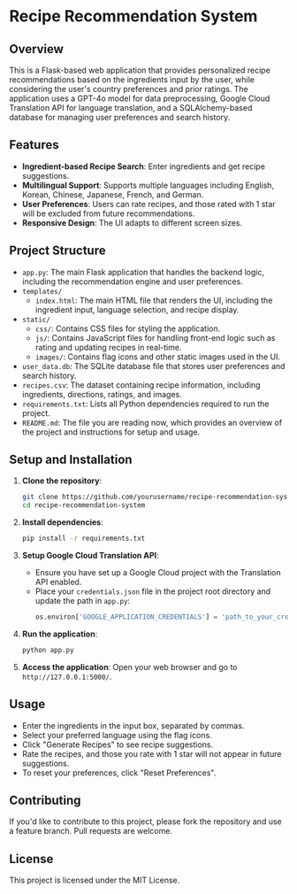 # Recipe Recommendation System

## Overview
This is a Flask-based web application that provides personalized recipe recommendations based on the ingredients input by the user, while considering the user's country preferences and prior ratings. The application uses a GPT-4o model for data preprocessing, Google Cloud Translation API for language translation, and a SQLAlchemy-based database for managing user preferences and search history.

## Features
- **Ingredient-based Recipe Search**: Enter ingredients and get recipe suggestions.
- **Multilingual Support**: Supports multiple languages including English, Korean, Chinese, Japanese, French, and German.
- **User Preferences**: Users can rate recipes, and those rated with 1 star will be excluded from future recommendations.
- **Responsive Design**: The UI adapts to different screen sizes.

## Project Structure
- `app.py`: The main Flask application that handles the backend logic, including the recommendation engine and user preferences.
- `templates/`
  - `index.html`: The main HTML file that renders the UI, including the ingredient input, language selection, and recipe display.
- `static/`
  - `css/`: Contains CSS files for styling the application.
  - `js/`: Contains JavaScript files for handling front-end logic such as rating and updating recipes in real-time.
  - `images/`: Contains flag icons and other static images used in the UI.
- `user_data.db`: The SQLite database file that stores user preferences and search history.
- `recipes.csv`: The dataset containing recipe information, including ingredients, directions, ratings, and images.
- `requirements.txt`: Lists all Python dependencies required to run the project.
- `README.md`: The file you are reading now, which provides an overview of the project and instructions for setup and usage.

## Setup and Installation
1. **Clone the repository**:
    ```bash
    git clone https://github.com/yourusername/recipe-recommendation-system.git
    cd recipe-recommendation-system
    ```

2. **Install dependencies**:
    ```bash
    pip install -r requirements.txt
    ```

3. **Setup Google Cloud Translation API**:
    - Ensure you have set up a Google Cloud project with the Translation API enabled.
    - Place your `credentials.json` file in the project root directory and update the path in `app.py`:
      ```python
      os.environ['GOOGLE_APPLICATION_CREDENTIALS'] = 'path_to_your_credentials.json'
      ```

4. **Run the application**:
    ```bash
    python app.py
    ```

5. **Access the application**:
    Open your web browser and go to `http://127.0.0.1:5000/`.

## Usage
- Enter the ingredients in the input box, separated by commas.
- Select your preferred language using the flag icons.
- Click "Generate Recipes" to see recipe suggestions.
- Rate the recipes, and those you rate with 1 star will not appear in future suggestions.
- To reset your preferences, click "Reset Preferences".

## Contributing
If you'd like to contribute to this project, please fork the repository and use a feature branch. Pull requests are welcome.

## License
This project is licensed under the MIT License.
